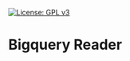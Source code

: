 [![License: GPL v3](https://img.shields.io/badge/License-GPLv3-blue.svg)](https://www.gnu.org/licenses/gpl-3.0) 
# Bigquery Reader
